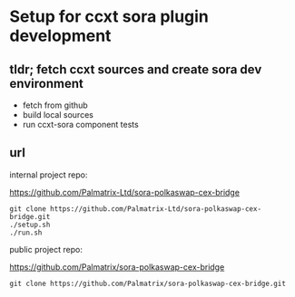 # Setup for ccxt sora plugin development

## tldr; fetch ccxt sources and create sora dev environment

- fetch from github
- build local sources
- run ccxt-sora component tests

## url

internal project repo:

https://github.com/Palmatrix-Ltd/sora-polkaswap-cex-bridge

```shell
git clone https://github.com/Palmatrix-Ltd/sora-polkaswap-cex-bridge.git
./setup.sh
./run.sh
```

public project repo:

https://github.com/Palmatrix/sora-polkaswap-cex-bridge

```shell
git clone https://github.com/Palmatrix/sora-polkaswap-cex-bridge.git
```

